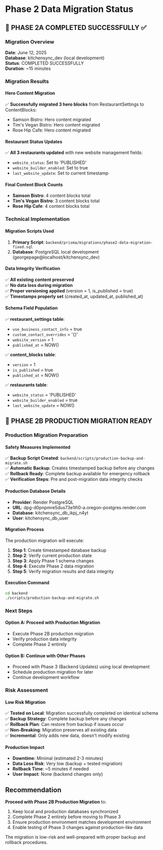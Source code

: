 # Phase 2 Data Migration Status

## 🎉 PHASE 2A COMPLETED SUCCESSFULLY ✅

### Migration Overview
**Date**: June 12, 2025  
**Database**: kitchensync_dev (local development)  
**Status**: COMPLETED SUCCESSFULLY  
**Duration**: ~15 minutes  

### Migration Results

#### Hero Content Migration
✅ **Successfully migrated 3 hero blocks** from RestaurantSettings to ContentBlocks:
- Samson Bistro: Hero content migrated
- Tim's Vegan Bistro: Hero content migrated  
- Rose Hip Cafe: Hero content migrated

#### Restaurant Status Updates
✅ **All 3 restaurants updated** with new website management fields:
- `website_status`: Set to 'PUBLISHED'
- `website_builder_enabled`: Set to true
- `last_website_update`: Set to current timestamp

#### Final Content Block Counts
- **Samson Bistro**: 4 content blocks total
- **Tim's Vegan Bistro**: 3 content blocks total
- **Rose Hip Cafe**: 4 content blocks total

### Technical Implementation

#### Migration Scripts Used
1. **Primary Script**: `backend/prisma/migrations/phase2-data-migration-fixed.sql`
2. **Database**: PostgreSQL local development (georgepage@localhost/kitchensync_dev)

#### Data Integrity Verification
✅ **All existing content preserved**  
✅ **No data loss during migration**  
✅ **Proper versioning applied** (version = 1, is_published = true)  
✅ **Timestamps properly set** (created_at, updated_at, published_at)  

#### Schema Field Population
✅ **restaurant_settings table**:
- `use_business_contact_info` = true
- `custom_contact_overrides` = '{}'
- `website_version` = 1
- `published_at` = NOW()

✅ **content_blocks table**:
- `version` = 1
- `is_published` = true
- `published_at` = NOW()

✅ **restaurants table**:
- `website_status` = 'PUBLISHED'
- `website_builder_enabled` = true
- `last_website_update` = NOW()

## 🚀 PHASE 2B PRODUCTION MIGRATION READY

### Production Migration Preparation

#### Safety Measures Implemented
✅ **Backup Script Created**: `backend/scripts/production-backup-and-migrate.sh`  
✅ **Automatic Backup**: Creates timestamped backup before any changes  
✅ **Rollback Ready**: Complete backup available for emergency rollback  
✅ **Verification Steps**: Pre and post-migration data integrity checks  

#### Production Database Details
- **Provider**: Render PostgreSQL
- **URL**: dpg-d0pnpmre5dus73e1ifi0-a.oregon-postgres.render.com
- **Database**: kitchensync_db_ikpj_n4yt
- **User**: kitchensync_db_user

#### Migration Process
The production migration will execute:
1. **Step 1**: Create timestamped database backup
2. **Step 2**: Verify current production state
3. **Step 3**: Apply Phase 1 schema changes
4. **Step 4**: Execute Phase 2 data migration
5. **Step 5**: Verify migration results and data integrity

#### Execution Command
```bash
cd backend
./scripts/production-backup-and-migrate.sh
```

### Next Steps

#### Option A: Proceed with Production Migration
- Execute Phase 2B production migration
- Verify production data integrity
- Complete Phase 2 entirely

#### Option B: Continue with Other Phases
- Proceed with Phase 3 (Backend Updates) using local development
- Schedule production migration for later
- Continue development workflow

### Risk Assessment

#### Low Risk Migration
✅ **Tested on Local**: Migration successfully completed on identical schema  
✅ **Backup Strategy**: Complete backup before any changes  
✅ **Rollback Plan**: Can restore from backup if issues occur  
✅ **Non-Breaking**: Migration preserves all existing data  
✅ **Incremental**: Only adds new data, doesn't modify existing  

#### Production Impact
- **Downtime**: Minimal (estimated 2-3 minutes)
- **Data Loss Risk**: Very low (backup + tested migration)
- **Rollback Time**: ~5 minutes if needed
- **User Impact**: None (backend changes only)

## Recommendation

**Proceed with Phase 2B Production Migration** to:
1. Keep local and production databases synchronized
2. Complete Phase 2 entirely before moving to Phase 3
3. Ensure production environment matches development environment
4. Enable testing of Phase 3 changes against production-like data

The migration is low-risk and well-prepared with proper backup and rollback procedures. 